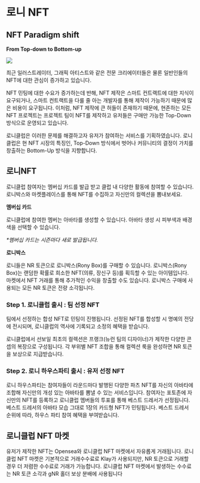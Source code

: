 # 로니 NFT

## **NFT Paradigm shift**

**From Top-down to Bottom-up**

![](https://lh5.googleusercontent.com/iuUww51Zp9EwKNR81u3GQ\_wbE8CWKGHNcnwyQiSF5yAiblR2oD\_9ZLESWbWti-Xmj4g1SUnT2uYSd1079Itp9hFZr76SOPcfiOGOe5gCs2KjpWwUHg3qee5hNcXT6WBxOPn\_6zSj)

최근 일러스트레이터, 그래픽 아티스트와 같은 전문 크리에이터들은 물론 일반인들의 NFT에 대한 관심이 증가하고 있습니다.&#x20;

NFT 민팅에 대한 수요가 증가하는데 반해, NFT 제작은 스마트 컨트랙트에 대한 지식이 요구되거나, 스마트 컨트랙트을 다룰 줄 아는 개발자를 통해 제작이 가능하기 때문에 많은 비용이 요구됩니다. 이처럼, NFT 제작에 큰 허들이 존재하기 때문에, 현존하는 모든 NFT 프로젝트는 프로젝트 팀이 NFT를 제작하고 유저들은 구매만 가능한 Top-Down 방식으로 운영되고 있습니다.&#x20;

로니클럽은 이러한 문제를 해결하고자 유저가 참여하는 서비스를 기획하였습니다. 로니클럽은 현 NFT 시장의 특징인, Top-Down 방식에서 벗어나 커뮤니티의 결정이 가치를 창출하는 Bottom-Up 방식을 지향합니다.

## **로니NFT**

로니클럽 참여자는 멤버십 카드를 발급 받고 클럽 내 다양한 활동에 참여할 수 있습니다. 로니박스와 마켓플레이스를 통해 NFT를 수집하고 자신만의 컬렉션을 뽐내보세요.



**멤버십 카드**&#x20;

로니클럽에 참여한 멤버는 아바타를 생성할 수 있습니다. 아바타 생성 시 피부색과 배경색을 선택할 수 있습니다.

_\*멤버십 카드는 시즌마다 새로 발급됩니다._

**로니박스**&#x20;

로니들은 NR 토큰으로 로니박스(Rony Box)를 구매할 수 있습니다. 로니박스(Rony Box)는 랜덤한 확률로 희소한 NFT(의류, 장신구 등)를 획득할 수 있는 아이템입니다.  마켓에서 NFT 거래를 통해 추가적인 수익을 창출할 수도 있습니다. 로니박스 구매에 사용되는 모든 NR 토큰은 전량 소각됩니다.



### Step 1. 로니클럽 출시 : 팀 선정 NFT

팀에서 선정하는 합성 NFT로 민팅이 진행됩니다. 선정된 NFT를 합성할 시 명예의 전당에 전시되며, 로니클럽의 역사에 기록되고 소정의 혜택을 받습니다.

로니클럽에서 선보일 최초의 컬렉션은 프랭크(뉴런 팀의 디자이너)가 제작한 다양한 콘셉의 복장으로 구성됩니다. 각 부위별 NFT 조합을 통해 컬렉션 룩을 완성하면 NR 토큰을 보상으로 지급받습니다.

### Step 2. 로니 하우스파티 출시 : 유저 선정 NFT

로니 하우스파티는 참여자들이 라운드마다 발행된 다양한 파츠 NFT를 자신의 아바타에 조합해 자신만의 개성 있는 아바타를 뽐낼 수 있는 서비스입니다. 참여자는 포토존에 자신만의 NFT를 등록하고 로니클럽 멤버들의 투표를 통해 베스트 드레서가 선정됩니다. 베스트 드레서의 아바타 모습 그대로 1장의 카드형 NFT가 민팅됩니다. 베스트 드레서 순위에 따라, 하우스 파티 참여 혜택을 부여받습니다.&#x20;



## **로니클럽 NFT 마켓**

유저가 제작한 NFT는 Opensea와 로니클럽 NFT 마켓에서 자유롭게 거래됩니다. 로니클럽 NFT 마켓은 기본적으로 거래수수료로 Klay가 사용되지만, NR 토큰으로 거래할 경우 더 저렴한 수수료로 거래가 가능합니다. 로니클럽 NFT 마켓에서 발생하는 수수료는 NR 토큰 소각과 gNR 홀더 보상 분배에 사용됩니다

